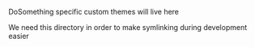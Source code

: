 DoSomething specific custom themes will live here

We need this directory in order to make symlinking during development easier
